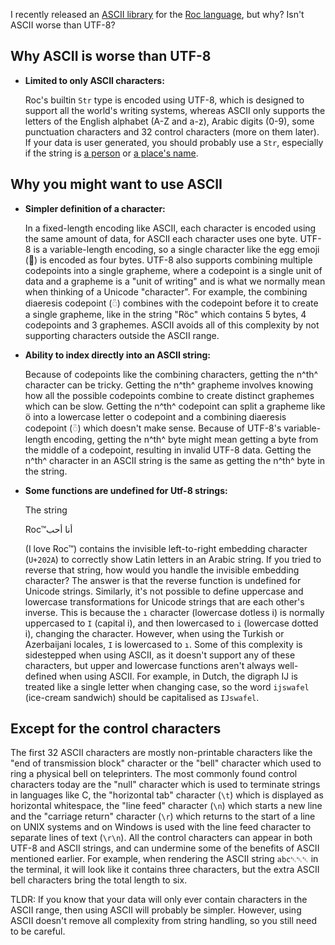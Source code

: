 I recently released an [ASCII library](https://github.com/Hasnep/roc-ascii) for the [Roc language](https://roc-lang.org), but why?
Isn't ASCII worse than UTF-8?

## Why ASCII is worse than UTF-8

- **Limited to only ASCII characters:**

  Roc's builtin `Str` type is encoded using UTF-8, which is designed to support all the world's writing systems, whereas ASCII only supports the letters of the English alphabet (A-Z and a-z), Arabic digits (0-9), some punctuation characters and 32 control characters (more on them later).
  If your data is user generated, you should probably use a `Str`, especially if the string is [a person](https://www.kalzumeus.com/2010/06/17/falsehoods-programmers-believe-about-names/) or [a place's name](https://wiesmann.codiferes.net/wordpress/archives/15187).

## Why you might want to use ASCII

- **Simpler definition of a character:**

  In a fixed-length encoding like ASCII, each character is encoded using the same amount of data, for ASCII each character uses one byte.
  UTF-8 is a variable-length encoding, so a single character like the egg emoji (🥚) is encoded as four bytes.
  UTF-8 also supports combining multiple codepoints into a single grapheme, where a codepoint is a single unit of data and a grapheme is a "unit of writing" and is what we normally mean when thinking of a Unicode "character".
  For example, the combining diaeresis codepoint (◌̈) combines with the codepoint before it to create a single grapheme, like in the string "Röc" which contains 5 bytes, 4 codepoints and 3 graphemes.
  ASCII avoids all of this complexity by not supporting characters outside the ASCII range.

- **Ability to index directly into an ASCII string:**

  Because of codepoints like the combining characters, getting the n^th^ character can be tricky.
  Getting the n^th^ grapheme involves knowing how all the possible codepoints combine to create distinct graphemes which can be slow.
  Getting the n^th^ codepoint can split a grapheme like ö into a lowercase letter o codepoint and a combining diaeresis codepoint (◌̈) which doesn't make sense.
  Because of UTF-8's variable-length encoding, getting the n^th^ byte might mean getting a byte from the middle of a codepoint, resulting in invalid UTF-8 data.
  Getting the n^th^ character in an ASCII string is the same as getting the n^th^ byte in the string.

- **Some functions are undefined for Utf-8 strings:**

  The string

  ‫أنا أحب‪Roc™

  (I love Roc™) contains the invisible left-to-right embedding character (`U+202A`) to correctly show Latin letters in an Arabic string.
  If you tried to reverse that string, how would you handle the invisible embedding character?
  The answer is that the reverse function is undefined for Unicode strings.
  Similarly, it's not possible to define uppercase and lowercase transformations for Unicode strings that are each other's inverse.
  This is because the `ı` character (lowercase dotless i) is normally uppercased to `I` (capital i), and then lowercased to `i` (lowercase dotted i), changing the character.
  However, when using the Turkish or Azerbaijani locales, `I` is lowercased to `ı`.
  Some of this complexity is sidestepped when using ASCII, as it doesn't support any of these characters, but upper and lowercase functions aren't always well-defined when using ASCII.
  For example, in Dutch, the digraph IJ is treated like a single letter when changing case, so the word `ijswafel` (ice-cream sandwich) should be capitalised as `IJswafel`.

## Except for the control characters

The first 32 ASCII characters are mostly non-printable characters like the "end of transmission block" character or the "bell" character which used to ring a physical bell on teleprinters.
The most commonly found control characters today are the "null" character which is used to terminate strings in languages like C, the "horizontal tab" character (`\t`) which is displayed as horizontal whitespace, the "line feed" character (`\n`) which starts a new line and the "carriage return" character (`\r`) which returns to the start of a line on UNIX systems and on Windows is used with the line feed character to separate lines of text (`\r\n`).
All the control characters can appear in both UTF-8 and ASCII strings, and can undermine some of the benefits of ASCII mentioned earlier.
For example, when rendering the ASCII string `abc␇␇␇` in the terminal, it will look like it contains three characters, but the extra ASCII bell characters bring the total length to six.

TLDR: If you know that your data will only ever contain characters in the ASCII range, then using ASCII will probably be simpler.
However, using ASCII doesn't remove all complexity from string handling, so you still need to be careful.
